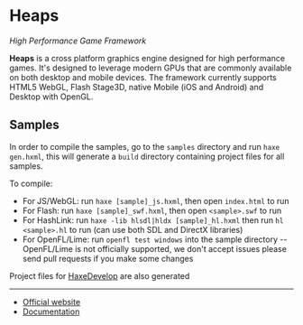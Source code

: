 Heaps
=====

_High Performance Game Framework_

**Heaps** is a cross platform graphics engine designed for high performance games. It's designed to leverage modern GPUs that are commonly available on both desktop and mobile devices. The framework currently supports HTML5 WebGL, Flash Stage3D, native Mobile (iOS and Android) and Desktop with OpenGL.

Samples
-------

In order to compile the samples, go to the `samples` directory and run `haxe gen.hxml`, this will generate a `build` directory containing project files for all samples.

To compile:
- For JS/WebGL: run `haxe [sample]_js.hxml`, then open `index.html` to run
- For Flash: run `haxe [sample]_swf.hxml`, then open `<sample>.swf` to run
- For HashLink: run `haxe -lib hlsdl|hldx [sample]_hl.hxml` then run `hl <sample>.hl` to run (can use both SDL and DirectX libraries)
- For OpenFL/Lime: run `openfl test windows` into the sample directory -- OpenFL/Lime is not officially supported, we don't accept issues please send pull requests if you make some changes

Project files for [HaxeDevelop](http://haxedevelop.org) are also generated

----
* [Official website](http://heaps.io)
* [Documentation](https://github.com/ncannasse/heaps/wiki)
